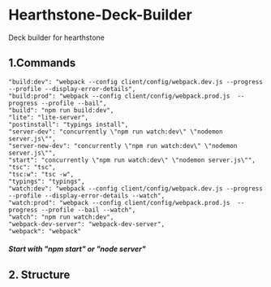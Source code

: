 # Hearthstone-Deck-Builder
Deck builder for hearthstone
## 1.Commands
    "build:dev": "webpack --config client/config/webpack.dev.js --progress --profile --display-error-details",
    "build:prod": "webpack --config client/config/webpack.prod.js  --progress --profile --bail",
    "build": "npm run build:dev",
    "lite": "lite-server",
    "postinstall": "typings install",
    "server-dev": "concurrently \"npm run watch:dev\" \"nodemon server.js\"",
    "server-new-dev": "concurrently \"npm run watch:dev\" \"nodemon server.js\"",
    "start": "concurrently \"npm run watch:dev\" \"nodemon server.js\"",
    "tsc": "tsc",
    "tsc:w": "tsc -w",
    "typings": "typings",
    "watch:dev": "webpack --config client/config/webpack.dev.js --progress --profile --display-error-details --watch",
    "watch:prod": "webpack --config client/config/webpack.prod.js  --progress --profile --bail --watch",
    "watch": "npm run watch:dev",
    "webpack-dev-server": "webpack-dev-server",
    "webpack": "webpack"    
    
##### Start with "npm start" or "node server"

## 2. Structure


